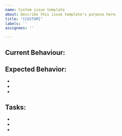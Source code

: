 ```yaml
---
name: Custom issue template
about: Describe this issue template's purpose here.
title: "[CUSTOM]"
labels: ''
assignees: ''

---
```


## Current Behaviour:



## Expected Behavior:
-
-
-


## Tasks:
-
-
-
